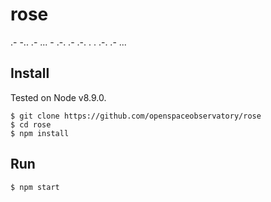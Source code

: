 # rose
.- -.. .- ... - .-. .- .-. . . .-. .- ...

## Install
Tested on Node v8.9.0.

```
$ git clone https://github.com/openspaceobservatory/rose
$ cd rose
$ npm install
```

## Run
```
$ npm start
```
